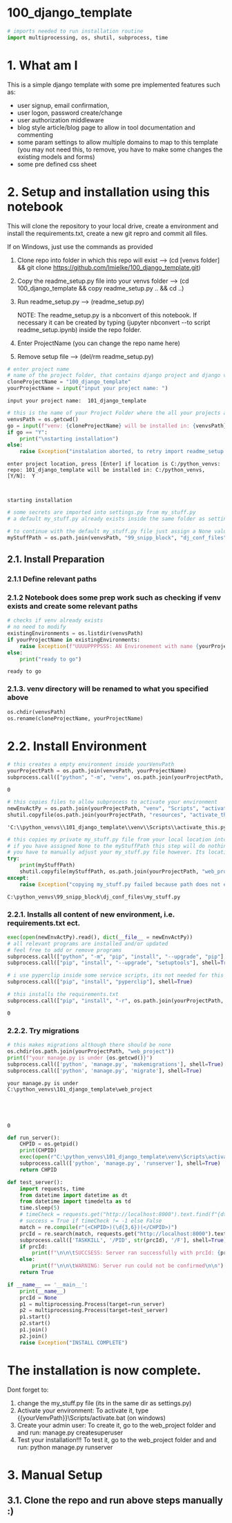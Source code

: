 # 100_django_template


```python
# imports needed to run installation routine
import multiprocessing, os, shutil, subprocess, time
```

# 1. What am I

This is a simple django template with some pre implemented features such as:
- user signup, email confirmation,
- user logon, password create/change
- user authorization middleware
- blog style article/blog page to allow in tool documentation and commenting
- some param settings to allow multiple domains to map to this template (you may not need this, to remove, you have to make some changes the existing models and forms)
- some pre defined css sheet

# 2. Setup and installation using this notebook

This will clone the repository to your local drive, create a environment and install the requirements.txt, create a new git repro and commit all files.

If on Windows, just use the commands as provided
1. Clone repo into folder in which this repo will exist          --> (cd [venvs folder] && git clone https://github.com/lmielke/100_django_template.git)
2. Copy the readme_setup.py file into your venvs folder        --> (cd 100_django_template && copy readme_setup.py .. && cd ..)
3. Run readme_setup.py --> (readme_setup.py)

    NOTE: The readme_setup.py is a nbconvert of this notebook. If necessary  it can be created by typing (jupyter nbconvert --to script readme_setup.ipynb) inside the repo folder.
4. Enter ProjectName (you can change the repo name here)
5. Remove setup file --> (del/rm readme_setup.py)


```python
# enter project name
# name of the project folder, that contains django project and django venv
cloneProjectName = "100_django_template"
yourProjectName = input("input your project name: ")
```

    input your project name:  101_django_template
    


```python
# this is the name of your Project Folder where the all your projects and venvs live
venvsPath = os.getcwd()
go = input(f"venv: {cloneProjectName} will be installed in: {venvsPath}/{yourProjectName}, [Y/N]: ")
if go == "Y":
    print("\nstarting installation")
else:
    raise Exception("instalation aborted, to retry import readme_setup again")
```

    enter project location, press [Enter] if location is C:/python_venvs:  
    repo: 101_django_template will be installed in: C:/python_venvs, [Y/N]:  Y
    

    
    starting installation
    


```python
# some secrets are imported into settings.py from my_stuff.py
# a default my_stuff.py already exists inside the same folder as settings.py

# to continue with the default my_stuff.py file just assign a None value below and continue
myStuffPath = os.path.join(venvsPath, "99_snipp_block", "dj_conf_files", "my_stuff.py")
```

## 2.1. Install Preparation
### 2.1.1 Define relevant paths

### 2.1.2 Notebook does some prep work such as checking if venv exists and create some relevant paths


```python
# checks if venv already exists
# no need to modify
existingEnvironments = os.listdir(venvsPath)
if yourProjectName in existingEnvironments:
    raise Exception(f"UUUUPPPPSSS: AN Environement with name {yourProjectName} already exists in {venvsPath} \n{existingEnvironments}")
else:
    print("ready to go")
```

    ready to go
    

### 2.1.3. venv directory will be renamed to what you specified above


```python
os.chdir(venvsPath)
os.rename(cloneProjectName, yourProjectName)
```

# 2.2. Install Environment


```python
# this creates a empty environment inside yourVenvPath
yourProjectPath = os.path.join(venvsPath, yourProjectName)
subprocess.call(["python", "-m", "venv", os.path.join(yourProjectPath, "venv")], shell=True)
```




    0




```python
# this copies files to allow subprocess to activate your environment
newEnvActPy = os.path.join(yourProjectPath, "venv", "Scripts", "activate_this.py")
shutil.copyfile(os.path.join(yourProjectPath, "resources", "activate_this.py"), newEnvActPy)
```




    'C:\\python_venvs\\101_django_template\\venv\\Scripts\\activate_this.py'




```python
# this copies my private my_stuff.py file from your local location into the venv
# if you have assigned None to the myStuffPath this step will do nothing
# you have to manually adjust your my_stuff.py file however. Its location is same as settings.py
try:
    print(myStuffPath)
    shutil.copyfile(myStuffPath, os.path.join(yourProjectPath, "web_project", "web_project", "my_stuff.py"))
except:
    raise Exception("copying my_stuff.py failed because path does not exist! You have to manually adjust my_stuff.py. Its location is same as settings.py")
```

    C:\python_venvs\99_snipp_block\dj_conf_files\my_stuff.py
    

### 2.2.1. Installs all content of new environment, i.e. requirements.txt ect.


```python
exec(open(newEnvActPy).read(), dict(__file__ = newEnvActPy))
# all relevant programs are installed and/or updated
# feel free to add or remove programs
subprocess.call(["python", "-m", "pip", "install", "--upgrade", "pip"], shell=True)
subprocess.call(["pip", "install", "--upgrade", "setuptools"], shell=True)

# i use pyperclip inside some service scripts, its not needed for this repo to run, you can remove it
subprocess.call(["pip", "install", "pyperclip"], shell=True)

# this installs the requirements.txt
subprocess.call(["pip", "install", "-r", os.path.join(yourProjectPath, "resources", "requirements.txt")], shell=True)
```




    0



### 2.2.2. Try migrations


```python
# this makes migrations although there should be none
os.chdir(os.path.join(yourProjectPath, "web_project"))
print(f"your manage.py is under {os.getcwd()}")
subprocess.call(['python', 'manage.py', 'makemigrations'], shell=True)
subprocess.call(['python', 'manage.py', 'migrate'], shell=True)
```

    your manage.py is under C:\python_venvs\101_django_template\web_project
    




    0




```python
def run_server():
    CHPID = os.getpid()
    print(CHPID)
    exec(open(r"C:\python_venvs\101_django_template\venv\Scripts\activate_this.py").read(), dict(__file__ = r"C:\python_venvs\101_django_template\venv\Scripts\activate_this.py"))
    subprocess.call(['python', 'manage.py', 'runserver'], shell=True)
    return CHPID
```


```python
def test_server():
    import requests, time
    from datetime import datetime as dt
    from datetime import timedelta as td
    time.sleep(5)
    # timeCheck = requests.get("http://localhost:8000").text.find(f"{dt.now() - td(hours=2):%H:%M}")
    # success = True if timeCheck != -1 else False
    match = re.compile(r"(<CHPID>)(\d{3,6})(</CHPID>)")
    prcId = re.search(match, requests.get("http://localhost:8000").text)[2]
    subprocess.call(['TASKKILL', '/PID', str(prcId), '/F'], shell=True)
    if prcId:
        print(f"\n\n\tSUCCSESS: Server ran successfully with prcId: {prcId}\n\n")
    else:
        print(f"\n\n\tWARNING: Server run could not be confirmed\n\n")
    return True
```


```python
if __name__ == '__main__':
    print(__name__)
    prcId = None
    p1 = multiprocessing.Process(target=run_server)
    p2 = multiprocessing.Process(target=test_server)
    p1.start()
    p2.start()
    p1.join()
    p2.join()
    raise Exception("INSTALL COMPLETE")
```

# The installation is now complete.

Dont forget to:
1. change the my_stuff.py file (its in the same dir as settings.py)
2. Activate your environment: To activate it, type {{yourVenvPath}}\Scripts/activate.bat (on windows)
3. Create your admin user: To create it, go to the web_project folder and and run: manage.py createsuperuser
4. Test your installation!!! To test it, go to the web_project folder and and run: python manage.py runserver

# 3. Manual Setup
## 3.1. Clone the repo and run above steps manually :)


```python

```
